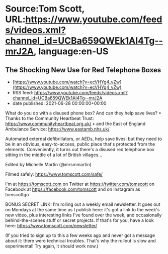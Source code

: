 # Source:Tom Scott, URL:https://www.youtube.com/feeds/videos.xml?channel_id=UCBa659QWEk1AI4Tg--mrJ2A, language:en-US

## The Shocking New Use for Red Telephone Boxes
 - [https://www.youtube.com/watch?v=ecVHYg4_vZw](https://www.youtube.com/watch?v=ecVHYg4_vZw)
 - RSS feed: https://www.youtube.com/feeds/videos.xml?channel_id=UCBa659QWEk1AI4Tg--mrJ2A
 - date published: 2021-06-28 00:00:00+00:00

What do you do with a disused phone box? And can they help save lives? • Thanks to the Community Heartbeat Trust: https://www.communityheartbeat.org.uk/ • and the East of England Ambulance Service: https://www.eastamb.nhs.uk/

Automated external defibrillators, or AEDs, help save lives: but they need to be in an obvious, easy-to-access, public place that's protected from the elements. Conveniently, it turns out there's a disused red telephone box sitting in the middle of a lot of British villages...

Edited by Michelle Martin (@mrsmmartin)

Filmed safely: https://www.tomscott.com/safe/

I'm at https://tomscott.com
on Twitter at https://twitter.com/tomscott
on Facebook at https://facebook.com/tomscott
and on Instagram as tomscottgo

BONUS SECRET LINK: I'm rolling out a weekly email newsletter. It goes out on Mondays at the same time as I publish here: it's got a link to the week's new video, plus interesting links I've found over the week, and occasionally behind-the-scenes stuff or secret projects. If that's for you, have a look here: https://www.tomscott.com/newsletter/

(If you tried to sign up to this a few weeks ago and never got a message about it: there were technical troubles. That's why the rollout is slow and experimental! Try again, it should work now.)


